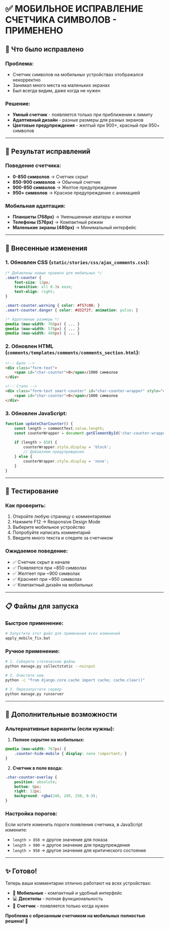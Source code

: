 # ✅ МОБИЛЬНОЕ ИСПРАВЛЕНИЕ СЧЕТЧИКА СИМВОЛОВ - ПРИМЕНЕНО

## 🎯 Что было исправлено

### Проблема:
- Счетчик символов на мобильных устройствах отображался некорректно
- Занимал много места на маленьких экранах
- Был всегда видим, даже когда не нужен

### Решение:
- **Умный счетчик** - появляется только при приближении к лимиту
- **Адаптивный дизайн** - разные размеры для разных экранов
- **Цветовые предупреждения** - желтый при 900+, красный при 950+ символов

---

## 📱 Результат исправлений

### Поведение счетчика:
- **0-850 символов** → Счетчик скрыт
- **850-900 символов** → Обычный счетчик
- **900-950 символов** → Желтое предупреждение  
- **950+ символов** → Красное предупреждение с анимацией

### Мобильная адаптация:
- **Планшеты (768px)** → Уменьшенные аватары и кнопки
- **Телефоны (576px)** → Компактный режим
- **Маленькие экраны (480px)** → Минимальный интерфейс

---

## 🔧 Внесенные изменения

### 1. Обновлен CSS (`static/stories/css/ajax_comments.css`):
```css
/* Добавлены новые правила для мобильных */
.smart-counter {
    font-size: 12px;
    transition: all 0.3s ease;
    text-align: right;
}

.smart-counter.warning { color: #f57c00; }
.smart-counter.danger { color: #d32f2f; animation: pulse; }

/* Адаптивные размеры */
@media (max-width: 768px) { ... }
@media (max-width: 576px) { ... }
@media (max-width: 480px) { ... }
```

### 2. Обновлен HTML (`comments/templates/comments/comments_section.html`):
```html
<!-- Было -->
<div class="form-text">
    <span id="char-counter">0</span>/1000 символов
</div>

<!-- Стало -->
<div class="form-text smart-counter" id="char-counter-wrapper" style="display: none;">
    <span id="char-counter">0</span>/1000 символов
</div>
```

### 3. Обновлен JavaScript:
```javascript
function updateCharCounter() {
    const length = commentText.value.length;
    const counterWrapper = document.getElementById('char-counter-wrapper');
    
    if (length > 850) {
        counterWrapper.style.display = 'block';
        // Добавляем предупреждения
    } else {
        counterWrapper.style.display = 'none';
    }
}
```

---

## 🧪 Тестирование

### Как проверить:
1. Откройте любую страницу с комментариями
2. Нажмите F12 → Responsive Design Mode
3. Выберите мобильное устройство
4. Попробуйте написать комментарий
5. Введите много текста и следите за счетчиком

### Ожидаемое поведение:
- ✅ Счетчик скрыт в начале
- ✅ Появляется при ~850 символах
- ✅ Желтеет при ~900 символах
- ✅ Краснеет при ~950 символах
- ✅ Компактный дизайн на мобильных

---

## 📋 Файлы для запуска

### Быстрое применение:
```bash
# Запустите этот файл для применения всех изменений
apply_mobile_fix.bat
```

### Ручное применение:
```bash
# 1. Соберите статические файлы
python manage.py collectstatic --noinput

# 2. Очистите кеш
python -c "from django.core.cache import cache; cache.clear()"

# 3. Перезапустите сервер
python manage.py runserver
```

---

## 🎨 Дополнительные возможности

### Альтернативные варианты (если нужны):

1. **Полное скрытие на мобильных:**
```css
@media (max-width: 767px) {
    .counter-hide-mobile { display: none !important; }
}
```

2. **Счетчик в поле ввода:**
```css
.char-counter-overlay {
    position: absolute;
    bottom: 8px;
    right: 12px;
    background: rgba(248, 249, 250, 0.9);
}
```

### Настройка порогов:
Если хотите изменить пороги появления счетчика, в JavaScript измените:
- `length > 850` → другое значение для показа
- `length > 900` → другое значение для предупреждения
- `length > 950` → другое значение для критического состояния

---

## ✨ Готово!

Теперь ваши комментарии отлично работают на всех устройствах:
- 📱 **Мобильные** - компактный и удобный интерфейс
- 💻 **Десктопы** - полная функциональность
- 🎯 **Счетчик** - появляется только когда нужен

**Проблема с обрезанным счетчиком на мобильных полностью решена!** 🎉
